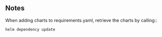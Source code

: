 Notes
-----

When adding charts to requirements.yaml, retrieve the charts by calling::

    helm dependency update


